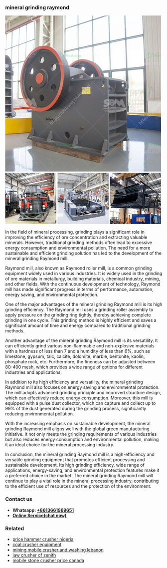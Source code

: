 <h3>mineral grinding raymond</h3><img src='1708498072.jpg' alt=''><p>In the field of mineral processing, grinding plays a significant role in improving the efficiency of ore concentration and extracting valuable minerals. However, traditional grinding methods often lead to excessive energy consumption and environmental pollution. The need for a more sustainable and efficient grinding solution has led to the development of the mineral grinding Raymond mill.</p><p>Raymond mill, also known as Raymond roller mill, is a common grinding equipment widely used in various industries. It is widely used in the grinding of ore materials in metallurgy, building materials, chemical industry, mining, and other fields. With the continuous development of technology, Raymond mill has made significant progress in terms of performance, automation, energy saving, and environmental protection.</p><p>One of the major advantages of the mineral grinding Raymond mill is its high grinding efficiency. The Raymond mill uses a grinding roller assembly to apply pressure on the grinding ring tightly, thereby achieving complete grinding in one cycle. This grinding method is highly efficient and saves a significant amount of time and energy compared to traditional grinding methods.</p><p>Another advantage of the mineral grinding Raymond mill is its versatility. It can efficiently grind various non-flammable and non-explosive materials with a hardness of less than 7 and a humidity of less than 6%, such as limestone, gypsum, talc, calcite, dolomite, marble, bentonite, kaolin, phosphate rock, etc. Furthermore, the fineness can be adjusted between 80-400 mesh, which provides a wide range of options for different industries and applications.</p><p>In addition to its high efficiency and versatility, the mineral grinding Raymond mill also focuses on energy saving and environmental protection. The mill adopts advanced grinding principle and improved structure design, which can effectively reduce energy consumption. Moreover, this mill is equipped with a pulse dust collector, which can capture and collect up to 99% of the dust generated during the grinding process, significantly reducing environmental pollution.</p><p>With the increasing emphasis on sustainable development, the mineral grinding Raymond mill aligns well with the global green manufacturing initiative. It not only meets the grinding requirements of various industries but also reduces energy consumption and environmental pollution, making it an ideal choice for the mineral processing industry.</p><p>In conclusion, the mineral grinding Raymond mill is a high-efficiency and versatile grinding equipment that promotes efficient processing and sustainable development. Its high grinding efficiency, wide range of applications, energy-saving, and environmental protection features make it a preferred choice in the market. The mineral grinding Raymond mill will continue to play a vital role in the mineral processing industry, contributing to the efficient use of resources and the protection of the environment.</p><h3>Contact us</h3><ul><li><strong>Whatsapp:&nbsp;<a href="https://wa.me/8613661969651">+8613661969651</a></strong></li><li><a href="https://swt.shibang-china.com/?git&amp;zhl&amp;mineral grinding raymond"><strong>Online Service(chat now)</strong></a></li></ul><h3>Related</h3><ul><li><a href='price hammer crusher nigeria.md'>price hammer crusher nigeria</a></li><li><a href='coal crusher equipment.md'>coal crusher equipment</a></li><li><a href='mining mobile crusher and washing lebanon.md'>mining mobile crusher and washing lebanon</a></li><li><a href='jaw crusher of zenith.md'>jaw crusher of zenith</a></li><li><a href='mobile stone crusher price canada.md'>mobile stone crusher price canada</a></li></ul>